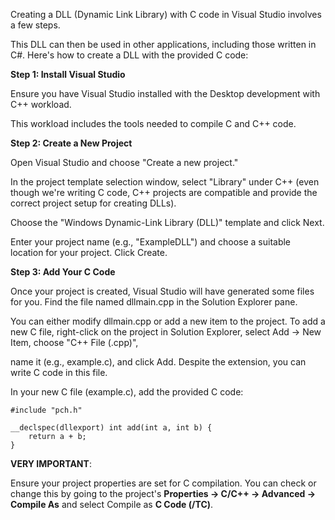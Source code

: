 Creating a DLL (Dynamic Link Library) with C code in Visual Studio involves a few steps.
  
This DLL can then be used in other applications, including those written in C#. Here's how to create a DLL with the provided C code:

**Step 1: Install Visual Studio**

Ensure you have Visual Studio installed with the Desktop development with C++ workload. 

This workload includes the tools needed to compile C and C++ code.

**Step 2: Create a New Project**

Open Visual Studio and choose "Create a new project."
  
In the project template selection window, select "Library" under C++ (even though we're writing C code, C++ projects are compatible and provide the correct project setup for creating DLLs).

Choose the "Windows Dynamic-Link Library (DLL)" template and click Next.

Enter your project name (e.g., "ExampleDLL") and choose a suitable location for your project. Click Create.

**Step 3: Add Your C Code**

Once your project is created, Visual Studio will have generated some files for you. Find the file named dllmain.cpp in the Solution Explorer pane.

You can either modify dllmain.cpp or add a new item to the project. To add a new C file, right-click on the project in Solution Explorer, select Add -> New Item, choose "C++ File (.cpp)",

name it (e.g., example.c), and click Add. Despite the extension, you can write C code in this file.

In your new C file (example.c), add the provided C code:

```
#include "pch.h"

__declspec(dllexport) int add(int a, int b) {
    return a + b;
}
```

**VERY IMPORTANT**:

Ensure your project properties are set for C compilation. You can check or change this by going to the project's **Properties -> C/C++ -> Advanced -> Compile As**
and select Compile as **C Code (/TC)**.
